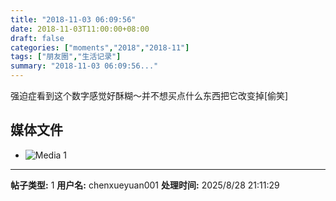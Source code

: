 ```yaml
---
title: "2018-11-03 06:09:56"
date: 2018-11-03T11:00:00+08:00
draft: false
categories: ["moments","2018","2018-11"]
tags: ["朋友圈","生活记录"]
summary: "2018-11-03 06:09:56..."
---
```


强迫症看到这个数字感觉好酥糊～并不想买点什么东西把它改变掉[偷笑]

## 媒体文件

- ![Media 1](/Moments/photos/2018-11-03/201811030609560.jpg)

---

**帖子类型:** 1
**用户名:** chenxueyuan001
**处理时间:** 2025/8/28 21:11:29